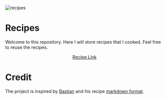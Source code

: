 ![recipes](https://github.com/user-attachments/assets/042340b5-96da-411a-a928-049b78a86710)

# Recipes 

Welcome to this repository. Here I will store recipes that I cooked. Feel free to reuse the recipes.

<div style="text-align:center">
<a href="https://printerboi.github.io/recipes/">Recipe Link</a>
</div>


# Credit

The project is inspired by [Bastian](https://github.com/Bastian) and his recipe [markdown format](https://github.com/Bastian/recipes?tab=readme-ov-file).